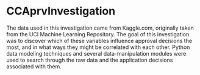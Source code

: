 # CCAprvInvestigation

The data used in this investigation came from Kaggle.com, originally taken from the UCI Machine Learning Repository. The goal of this investigation was to discover which of these variables influence approval decisions the most, and in what ways they might be correlated with each other. Python data modeling techniques and several data-manipulation modules were used to search through the raw data and the application decisions associated with them.
